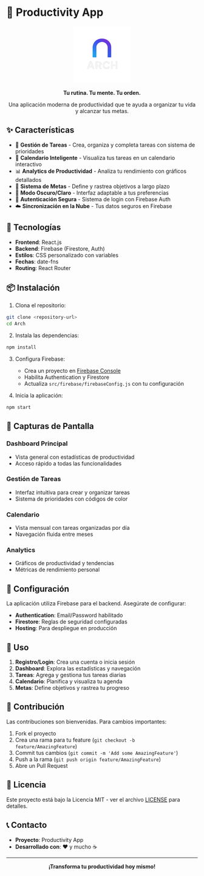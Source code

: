 # 🎯 Productivity App

<div align="center">
  <img src="public/images/a90f4370-8522-4e30-afb6-84c1dbeba61f.png" alt="Logo" width="150" height="150">
  
  **Tu rutina. Tu mente. Tu orden.**
  
  Una aplicación moderna de productividad que te ayuda a organizar tu vida y alcanzar tus metas.
</div>

## ✨ Características

- 📝 **Gestión de Tareas** - Crea, organiza y completa tareas con sistema de prioridades
- 📅 **Calendario Inteligente** - Visualiza tus tareas en un calendario interactivo
- 📊 **Analytics de Productividad** - Analiza tu rendimiento con gráficos detallados
- 🎯 **Sistema de Metas** - Define y rastrea objetivos a largo plazo
- 🌙 **Modo Oscuro/Claro** - Interfaz adaptable a tus preferencias
- 🔐 **Autenticación Segura** - Sistema de login con Firebase Auth
- ☁️ **Sincronización en la Nube** - Tus datos seguros en Firebase

## 🚀 Tecnologías

- **Frontend**: React.js
- **Backend**: Firebase (Firestore, Auth)
- **Estilos**: CSS personalizado con variables
- **Fechas**: date-fns
- **Routing**: React Router

## 📦 Instalación

1. Clona el repositorio:
```bash
git clone <repository-url>
cd Arch
```

2. Instala las dependencias:
```bash
npm install
```

3. Configura Firebase:
   - Crea un proyecto en [Firebase Console](https://console.firebase.google.com)
   - Habilita Authentication y Firestore
   - Actualiza `src/firebase/firebaseConfig.js` con tu configuración

4. Inicia la aplicación:
```bash
npm start
```

## 🎨 Capturas de Pantalla

### Dashboard Principal
- Vista general con estadísticas de productividad
- Acceso rápido a todas las funcionalidades

### Gestión de Tareas
- Interfaz intuitiva para crear y organizar tareas
- Sistema de prioridades con códigos de color

### Calendario
- Vista mensual con tareas organizadas por día
- Navegación fluida entre meses

### Analytics
- Gráficos de productividad y tendencias
- Métricas de rendimiento personal

## 🔧 Configuración

La aplicación utiliza Firebase para el backend. Asegúrate de configurar:

- **Authentication**: Email/Password habilitado
- **Firestore**: Reglas de seguridad configuradas
- **Hosting**: Para despliegue en producción

## 📱 Uso

1. **Registro/Login**: Crea una cuenta o inicia sesión
2. **Dashboard**: Explora las estadísticas y navegación
3. **Tareas**: Agrega y gestiona tus tareas diarias
4. **Calendario**: Planifica y visualiza tu agenda
5. **Metas**: Define objetivos y rastrea tu progreso

## 🤝 Contribución

Las contribuciones son bienvenidas. Para cambios importantes:

1. Fork el proyecto
2. Crea una rama para tu feature (`git checkout -b feature/AmazingFeature`)
3. Commit tus cambios (`git commit -m 'Add some AmazingFeature'`)
4. Push a la rama (`git push origin feature/AmazingFeature`)
5. Abre un Pull Request

## 📄 Licencia

Este proyecto está bajo la Licencia MIT - ver el archivo [LICENSE](LICENSE) para detalles.

## 📞 Contacto

- **Proyecto**: Productivity App
- **Desarrollado con**: ❤️ y mucho ☕

---

<div align="center">
  <strong>¡Transforma tu productividad hoy mismo!</strong>
</div>